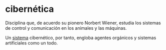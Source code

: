 # cibernética

Disciplina que, de acuerdo su pionero Norbert Wiener, estudia los sistemas de control y comunicación en los animales y las máquinas.

Un [sistema](sistema.md) cibernético, por tanto, engloba agentes orgánicos y sistemas artificiales como un todo.
